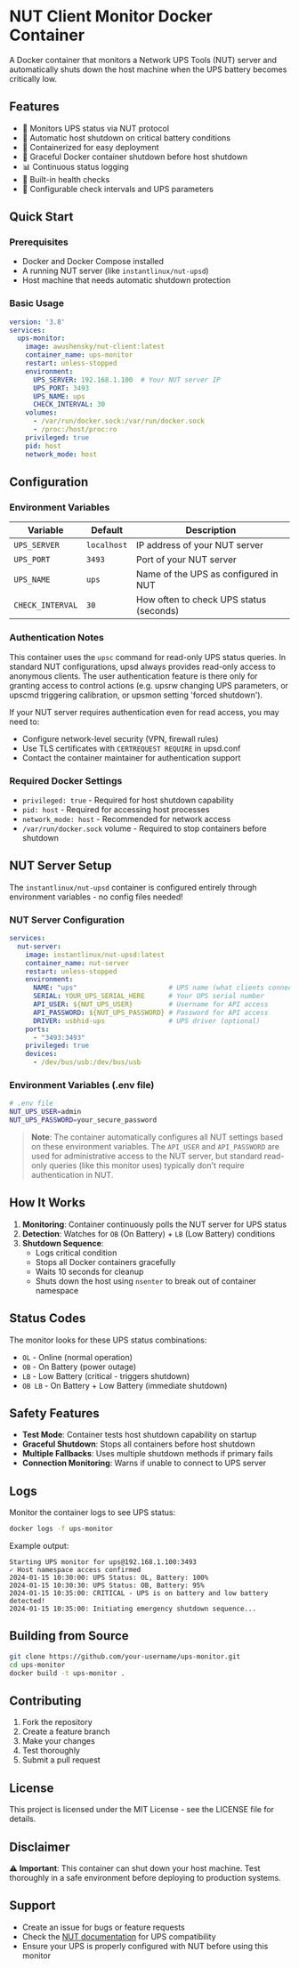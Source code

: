 # NUT Client Monitor Docker Container

A Docker container that monitors a Network UPS Tools (NUT) server and automatically shuts down the host machine when the UPS battery becomes critically low.

## Features

- 🔋 Monitors UPS status via NUT protocol
- 🚨 Automatic host shutdown on critical battery conditions
- 🐳 Containerized for easy deployment
- 🔄 Graceful Docker container shutdown before host shutdown
- 📊 Continuous status logging
- 🏥 Built-in health checks
- 🔧 Configurable check intervals and UPS parameters

## Quick Start

### Prerequisites

- Docker and Docker Compose installed
- A running NUT server (like `instantlinux/nut-upsd`)
- Host machine that needs automatic shutdown protection

### Basic Usage

```yaml
version: '3.8'
services:
  ups-monitor:
    image: awushensky/nut-client:latest
    container_name: ups-monitor
    restart: unless-stopped
    environment:
      UPS_SERVER: 192.168.1.100  # Your NUT server IP
      UPS_PORT: 3493
      UPS_NAME: ups
      CHECK_INTERVAL: 30
    volumes:
      - /var/run/docker.sock:/var/run/docker.sock
      - /proc:/host/proc:ro
    privileged: true
    pid: host
    network_mode: host
```

## Configuration

### Environment Variables

| Variable | Default | Description |
|----------|---------|-------------|
| `UPS_SERVER` | `localhost` | IP address of your NUT server |
| `UPS_PORT` | `3493` | Port of your NUT server |
| `UPS_NAME` | `ups` | Name of the UPS as configured in NUT |
| `CHECK_INTERVAL` | `30` | How often to check UPS status (seconds) |

### Authentication Notes

This container uses the `upsc` command for read-only UPS status queries. In standard NUT configurations, upsd always provides read-only access to anonymous clients. The user authentication feature is there only for granting access to control actions (e.g. upsrw changing UPS parameters, or upscmd triggering calibration, or upsmon setting 'forced shutdown').

If your NUT server requires authentication even for read access, you may need to:
- Configure network-level security (VPN, firewall rules)
- Use TLS certificates with `CERTREQUEST REQUIRE` in upsd.conf
- Contact the container maintainer for authentication support

### Required Docker Settings

- `privileged: true` - Required for host shutdown capability
- `pid: host` - Required for accessing host processes
- `network_mode: host` - Recommended for network access
- `/var/run/docker.sock` volume - Required to stop containers before shutdown

## NUT Server Setup

The `instantlinux/nut-upsd` container is configured entirely through environment variables - no config files needed!

### NUT Server Configuration

```yaml
services:
  nut-server:
    image: instantlinux/nut-upsd:latest
    container_name: nut-server
    restart: unless-stopped
    environment:
      NAME: "ups"                       # UPS name (what clients connect to)
      SERIAL: YOUR_UPS_SERIAL_HERE      # Your UPS serial number  
      API_USER: ${NUT_UPS_USER}         # Username for API access
      API_PASSWORD: ${NUT_UPS_PASSWORD} # Password for API access
      DRIVER: usbhid-ups                # UPS driver (optional)
    ports:
      - "3493:3493"
    privileged: true
    devices:
      - /dev/bus/usb:/dev/bus/usb
```

### Environment Variables (.env file)

```bash
# .env file
NUT_UPS_USER=admin
NUT_UPS_PASSWORD=your_secure_password
```

> **Note**: The container automatically configures all NUT settings based on these environment variables. The `API_USER` and `API_PASSWORD` are used for administrative access to the NUT server, but standard read-only queries (like this monitor uses) typically don't require authentication in NUT.

## How It Works

1. **Monitoring**: Container continuously polls the NUT server for UPS status
2. **Detection**: Watches for `OB` (On Battery) + `LB` (Low Battery) conditions
3. **Shutdown Sequence**:
   - Logs critical condition
   - Stops all Docker containers gracefully
   - Waits 10 seconds for cleanup
   - Shuts down the host using `nsenter` to break out of container namespace

## Status Codes

The monitor looks for these UPS status combinations:
- `OL` - Online (normal operation)
- `OB` - On Battery (power outage)
- `LB` - Low Battery (critical - triggers shutdown)
- `OB LB` - On Battery + Low Battery (immediate shutdown)

## Safety Features

- **Test Mode**: Container tests host shutdown capability on startup
- **Graceful Shutdown**: Stops all containers before host shutdown
- **Multiple Fallbacks**: Uses multiple shutdown methods if primary fails
- **Connection Monitoring**: Warns if unable to connect to UPS server

## Logs

Monitor the container logs to see UPS status:

```bash
docker logs -f ups-monitor
```

Example output:
```
Starting UPS monitor for ups@192.168.1.100:3493
✓ Host namespace access confirmed
2024-01-15 10:30:00: UPS Status: OL, Battery: 100%
2024-01-15 10:30:30: UPS Status: OB, Battery: 95%
2024-01-15 10:35:00: CRITICAL - UPS is on battery and low battery detected!
2024-01-15 10:35:00: Initiating emergency shutdown sequence...
```

## Building from Source

```bash
git clone https://github.com/your-username/ups-monitor.git
cd ups-monitor
docker build -t ups-monitor .
```

## Contributing

1. Fork the repository
2. Create a feature branch
3. Make your changes
4. Test thoroughly
5. Submit a pull request

## License

This project is licensed under the MIT License - see the LICENSE file for details.

## Disclaimer

⚠️ **Important**: This container can shut down your host machine. Test thoroughly in a safe environment before deploying to production systems.

## Support

- Create an issue for bugs or feature requests
- Check the [NUT documentation](https://networkupstools.org/docs/) for UPS compatibility
- Ensure your UPS is properly configured with NUT before using this monitor
